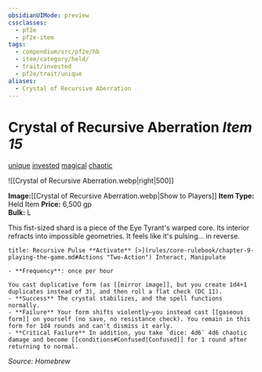 ```yaml
---
obsidianUIMode: preview
cssclasses:
  - pf2e
  - pf2e-item
tags:
  - compendium/src/pf2e/hb
  - item/category/held/
  - trait/invested
  - pf2e/trait/unique
aliases:
  - Crystal of Recursive Aberration
---
```

# Crystal of Recursive Aberration *Item 15*  
[unique](unique.md)  [invested](invested.md)  [magical](magical.md)  [chaotic](chaotic.md) 

![[Crystal of Recursive Aberration.webp|right|500]]

**Image:**[[Crystal of Recursive Aberration.webp|Show to Players]]
**Item Type:** Held Item
**Price:** 6,500 gp  
**Bulk:** L  

This fist-sized shard is a piece of the Eye Tyrant's warped core. Its interior refracts into impossible geometries. It feels like it's pulsing… in reverse.

```ad-embed-ability
title: Recursive Pulse **Activate** [>](rules/core-rulebook/chapter-9-playing-the-game.md#Actions "Two-Action") Interact, Manipulate

- **Frequency**: once per hour

You cast duplicative form (as [[mirror image]], but you create 1d4+1 duplicates instead of 3), and then roll a flat check (DC 11).
- **Success** The crystal stabilizes, and the spell functions normally.
- **Failure** Your form shifts violently—you instead cast [[gaseous form]] on yourself (no save, no resistance check). You remain in this form for 1d4 rounds and can't dismiss it early.
- **Critical Failure** In addition, you take `dice: 4d6` 4d6 chaotic damage and become [[conditions#Confused|Confused]] for 1 round after returning to normal.

```

*Source: Homebrew*
